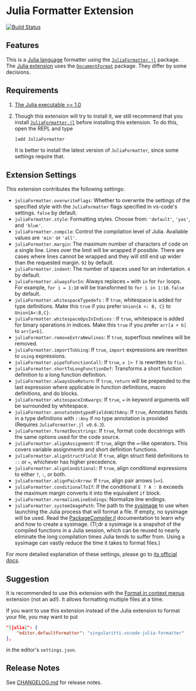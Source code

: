 # Julia Formatter Extension

[![Build Status](https://dev.azure.com/singularitti/vscode-julia-formatter/_apis/build/status/singularitti.vscode-julia-formatter?branchName=master)](https://dev.azure.com/singularitti/vscode-julia-formatter/_build/latest?definitionId=1&branchName=master)

## Features

This is a [Julia language](https://julialang.org/) formatter using the
[`JuliaFormatter.jl`](https://github.com/domluna/JuliaFormatter.jl) package. The
[Julia extension](https://marketplace.visualstudio.com/items?itemName=julialang.language-julia)
uses the [`DocumentFormat`](https://github.com/julia-vscode/DocumentFormat.jl)
package. They differ by some decisions.

## Requirements

1. [The Julia executable >= 1.0](https://julialang.org/downloads/)
2. Though this extension will try to install it, we still recommend that you
   install [`JuliaFormatter.jl`](https://github.com/domluna/JuliaFormatter.jl)
   before installing this extension. To do this, open the REPL and type

   ```julia
   ]add JuliaFormatter
   ```

   It is better to install the latest version of `JuliaFormatter`, since some
   settings require that.

## Extension Settings

This extension contributes the following settings:

- `juliaFormatter.overwriteFlags`: Whether to overwrite the settings of the specified
  style with the `JuliaFormatter` flags specified in vs-code's settings. `false` by default.
- `juliaFormatter.style`: Formatting styles. Choose from: `'default'`, `'yas'`,
  and `'blue'`.
- `juliaFormatter.compile`: Control the compilation level of Julia. Available
  values are `'min'` or `'all'`.
- `juliaFormatter.margin`: The maximum number of characters of code on a single
  line. Lines over the limit will be wrapped if possible. There are cases where
  lines cannot be wrapped and they will still end up wider than the requested
  margin. `92` by default.
- `juliaFormatter.indent`: The number of spaces used for an indentation. `4` by
  default.
- `juliaFormatter.alwaysForIn`: Always replaces `=` with `in` for `for` loops.
  For example, `for i = 1:10` will be transformed to `for i in 1:10`. `false` by
  default.
- `juliaFormatter.whitespaceTypedefs` : If `true`, whitespace is added for type
  definitions. Make this `true` if you prefer `Union{A <: B, C}` to
  `Union{A<:B,C}`.
- `juliaFormatter.whitespaceOpsInIndices` : If `true`, whitespace is added for
  binary operations in indices. Make this `true` if you prefer `arr[a + b]` to
  `arr[a+b]`.
- `juliaFormatter.removeExtraNewlines`: If `true`, superflous newlines will be
  removed.
- `juliaFormatter.importToUsing`: If `true`, `import` expressions are rewritten
  to `using` expressions.
- `juliaFormatter.pipeToFunctionCall`: If `true`, `x |> f` is rewritten to
  `f(x)`.
- `juliaFormatter.shortToLongFunctionDef`: Transforms a short function
  definition to a long function definition.
- `juliaFormatter.alwaysUseReturn`: If `true`, `return` will be prepended to the
  last expression where applicable in function definitions, macro definitions,
  and do blocks.
- `juliaFormatter.whitespaceInKwargs`: If `true`, `=` in keyword arguments will be
  surrounded by whitespace.
- `juliaFormatter.annotateUntypedFieldsWithAny`: If `true`, Annotates fields in
  a type definitions with `::Any` if no type annotation is provided (Requires
  `JuliaFormatter.jl v0.6.3`).
- `juliaFormatter.formatDocstrings`: If `true`, format code docstrings with the same
  options used for the code source.
- `juliaFormatter.alignAssignment`: If `true`, align the `=`-like operators. This covers
  variable assignments and short definition functions.
- `juliaFormatter.alignStructField`: If `true`, align struct field definitions to `::`
  or `=`, whichever has higher precedence.
- `juliaFormatter.alignConditional`: If `true`, align conditional expressions to either
  `?`, `:`, or both.
- `juliaFormatter.alignPairArrow`: If `true`, align pair arrows (`=>`).
- `juliaFormatter.conditionalToIf`: If the conditional `E ? A : B` exceeds the
  maximum margin converts it into the equivalent `if` block.
- `juliaFormatter.normalizeLineEndings`: Normalize line endings.
- `juliaFormatter.systemImagePath`: The path to the
  [sysimage](https://julialang.github.io/PackageCompiler.jl/dev/sysimages/#sysimages-1)
  to use when launching the Julia process that will format a file. If empty, no sysimage
  will be used. Read the
  [PackageCompiler.jl](https://julialang.github.io/PackageCompiler.jl/dev/)
  documentation to learn why and how to create a sysimage. (Tl;dr a sysimage is a
  snapshot of the compiled functions in a Julia session, which can be reused to nearly
  eliminate the long compilation times Julia tends to suffer from. Using a sysimage can
  vastly reduce the time it takes to format files.)

For more detailed explanation of these settings, please go to
[its official docs](https://domluna.github.io/JuliaFormatter.jl/stable/).

## Suggestion

It is recommended to use this extension with the
[Format in context menus](https://marketplace.visualstudio.com/items?itemName=lacroixdavid1.vscode-format-context-menu)
extension (not an ad!). It allows formatting multiple files at a time.

If you want to use this extension instead of the Julia extension to format your
file, you may want to put

```json
"[julia]": {
    "editor.defaultFormatter": "singularitti.vscode-julia-formatter"
},
```

in the editor's `settings.json`.

## Release Notes

See [CHANGELOG.md](./CHANGELOG.md) for release notes.
